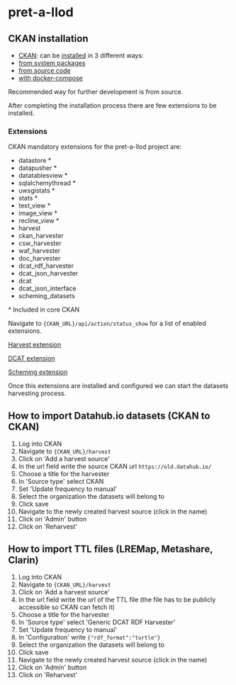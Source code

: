 # pret-a-llod
## CKAN installation
- [CKAN](https://ckan.org/): can be [installed](https://ckan.org/download-and-install/) in 3 different ways:
- [from system packages](https://docs.ckan.org/en/latest/maintaining/installing/install-from-package.html)
- [from source code](https://docs.ckan.org/en/latest/maintaining/installing/install-from-source.html)
- [with docker-compose](https://docs.ckan.org/en/latest/maintaining/installing/install-from-docker-compose.html)

Recommended way for further development is from source.

After completing the installation process there are few extensions to be installed.

### Extensions 
CKAN mandatory extensions for the pret-a-llod project are:
- datastore *
- datapusher *
- datatablesview *
- sqlalchemythread *
- uwsgistats *
- stats *
- text_view *
- image_view *
- recline_view *
- harvest
- ckan_harvester
- csw_harvester
- waf_harvester
- doc_harvester
- dcat_rdf_harvester
- dcat_json_harvester
- dcat
- dcat_json_interface
- scheming_datasets

\* Included in core CKAN

Navigate to `{CKAN_URL}/api/action/status_show` for a list of enabled extensions.

[Harvest extension](https://github.com/ckan/ckanext-harvest)

[DCAT extension](https://github.com/ckan/ckanext-dcat)

[Scheming extension](https://github.com/ckan/ckanext-scheming)

Once this extensions are installed and configured we can start the datasets harvesting process.

## How to import Datahub.io datasets (CKAN to CKAN)
1. Log into CKAN
2. Navigate to `{CKAN_URL}/harvest`
3. Click on 'Add a harvest source'
4. In the url field write the source CKAN url `https://old.datahub.io/`
5. Choose a title for the harvester
6. In 'Source type' select CKAN
7. Set 'Update frequency to manual'
8. Select the organization the datasets will belong to
9. Click save
10. Navigate to the newly created harvest source (click in the name)
11. Click on 'Admin' button
12. Click on 'Reharvest'

## How to import TTL files (LREMap, Metashare, Clarin)
1. Log into CKAN
2. Navigate to `{CKAN_URL}/harvest`
3. Click on 'Add a harvest source'
4. In the url field write the url of the TTL file (the file has to be publicly accessible so CKAN can fetch it)
5. Choose a title for the harvester
6. In 'Source type' select 'Generic DCAT RDF Harvester'
7. Set 'Update frequency to manual'
8. In 'Configuration' write `{"rdf_format":"turtle"}`
9. Select the organization the datasets will belong to
10. Click save
11. Navigate to the newly created harvest source (click in the name)
12. Click on 'Admin' button
13. Click on 'Reharvest'